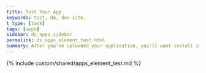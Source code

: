 ```yaml
---
title: Test Your App
keywords: test, QA, dev site,
t_type: [task]
tags: [apps]
sidebar: ds_apps_sidebar
permalink: ds_apps_element_test.html
summary: After you've uploaded your application, you'll want install it on your test site to view and QA it.
---
```

{% include custom/shared/apps_element_test.md %}